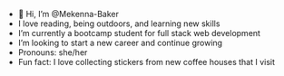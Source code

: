 - 👋 Hi, I’m @Mekenna-Baker
- I love reading, being outdoors, and learning new skills
- I’m currently a bootcamp student for full stack web development
- I’m looking to start a new career and continue growing
- Pronouns: she/her
- Fun fact: I love collecting stickers from new coffee houses that I visit

<!---
Mekenna-Baker/Mekenna-Baker is a ✨ special ✨ repository because its `README.md` (this file) appears on your GitHub profile.
You can click the Preview link to take a look at your changes.
--->
